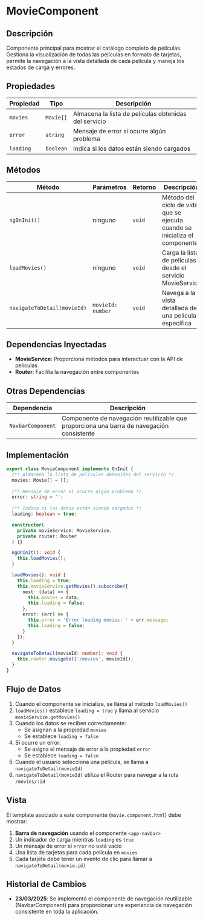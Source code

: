 # MovieComponent

## Descripción
Componente principal para mostrar el catálogo completo de películas. Gestiona la visualización de todas las películas en formato de tarjetas, permite la navegación a la vista detallada de cada película y maneja los estados de carga y errores.

## Propiedades

| Propiedad | Tipo | Descripción |
|-----------|------|-------------|
| `movies` | `Movie[]` | Almacena la lista de películas obtenidas del servicio |
| `error` | `string` | Mensaje de error si ocurre algún problema |
| `loading` | `boolean` | Indica si los datos están siendo cargados |

## Métodos

| Método | Parámetros | Retorno | Descripción |
|--------|------------|---------|-------------|
| `ngOnInit()` | ninguno | `void` | Método del ciclo de vida que se ejecuta cuando se inicializa el componente |
| `loadMovies()` | ninguno | `void` | Carga la lista de películas desde el servicio MovieService |
| `navigateToDetail(movieId)` | `movieId: number` | `void` | Navega a la vista detallada de una película específica |

## Dependencias Inyectadas

- **MovieService**: Proporciona métodos para interactuar con la API de películas
- **Router**: Facilita la navegación entre componentes

## Otras Dependencias
| Dependencia | Descripción |
|-------------|-------------|
| `NavbarComponent` | Componente de navegación reutilizable que proporciona una barra de navegación consistente |

## Implementación

```typescript
export class MovieComponent implements OnInit {
  /** Almacena la lista de películas obtenidas del servicio */
  movies: Movie[] = [];
  
  /** Mensaje de error si ocurre algún problema */
  error: string = '';
  
  /** Indica si los datos están siendo cargados */
  loading: boolean = true;

  constructor(
    private movieService: MovieService,
    private router: Router
  ) {}

  ngOnInit(): void {
    this.loadMovies();
  }

  loadMovies(): void {
    this.loading = true;
    this.movieService.getMovies().subscribe({
      next: (data) => {
        this.movies = data;
        this.loading = false;
      },
      error: (err) => {
        this.error = 'Error loading movies: ' + err.message;
        this.loading = false;
      }
    });
  }

  navigateToDetail(movieId: number): void {
    this.router.navigate(['/movies', movieId]);
  }
}
```

## Flujo de Datos

1. Cuando el componente se inicializa, se llama al método `loadMovies()`
2. `loadMovies()` establece `loading = true` y llama al servicio `movieService.getMovies()`
3. Cuando los datos se reciben correctamente:
   - Se asignan a la propiedad `movies`
   - Se establece `loading = false`
4. Si ocurre un error:
   - Se asigna el mensaje de error a la propiedad `error`
   - Se establece `loading = false`
5. Cuando el usuario selecciona una película, se llama a `navigateToDetail(movieId)`
6. `navigateToDetail(movieId)` utiliza el Router para navegar a la ruta `/movies/:id`

## Vista

El template asociado a este componente (`movie.component.html`) debe mostrar:

1. **Barra de navegación** usando el componente `<app-navbar>`
2. Un indicador de carga mientras `loading` es `true`
3. Un mensaje de error si `error` no está vacío
4. Una lista de tarjetas para cada película en `movies`
5. Cada tarjeta debe tener un evento de clic para llamar a `navigateToDetail(movie.id)`

## Historial de Cambios

- **23/03/2025**: Se implementó el componente de navegación reutilizable (NavbarComponent) para proporcionar una experiencia de navegación consistente en toda la aplicación.
